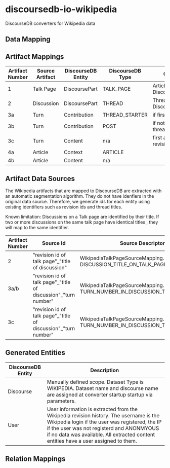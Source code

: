 # discoursedb-io-wikipedia
DiscourseDB converters for Wikipedia data

## Data Mapping

## Artifact Mappings
| Artifact Number | Source Artifact  | DiscourseDB Entity | DiscourseDB Type |Comments |
| ------------- | ------------- | ------------- | ------------- | ------------- |
| 1  | Talk Page |  DiscoursePart | TALK_PAGE | Article title -> DiscoursePart.name | 
| 2  | Discussion | DiscoursePart | THREAD | Thread title -> DiscoursePart.name  | 
| 3a  | Turn | Contribution | THREAD_STARTER | if first turn in thread  |
| 3b  | Turn | Contribution | POST | if not first turn in thread  |
| 3c  | Turn | Content | n/a | first and last revision of 3a/b |
| 4a  | Article | Context | ARTICLE | 
| 4b  | Article | Content | n/a | 

## Artifact Data Sources
The Wikipedia artifacts that are mapped to DiscourseDB are extracted with an automatic segmentation algorithm. They do not have idenfiers in the original data source. Therefore, we generate ids for each entity using existing identifiers such as revision ids and thread titles.

Known limitation: Discussions on a Talk page are identified by their title. If two or more discussions on the same talk page have identical titles , they will map to the same identifier.

| Artifact Number | Source Id | Source Descriptor Enum | Source Descriptor | 
| ------------- | ------------- | ------------- | ------------- |
| 2  |  "revision id of talk page"\_"title of discussion" |WikipediaTalkPageSourceMapping. DISCUSSION_TITLE_ON_TALK_PAGE_TO_DISCOURSEPART | "discoursePart#talkPageRevision\_discussionTitle" | 
| 3a/b  |  "revision id of talk page"\_"title of discussion"\_"turn number"  |WikipediaTalkPageSourceMapping. TURN_NUMBER_IN_DISCUSSION_TO_CONTRIBUTION| "contribution#talkPageRevision\_discussionTitle\_turnNumber" |  
| 3c  |  "revision id of talk page"\_"title of discussion"\_"turn number"  |WikipediaTalkPageSourceMapping. TURN_NUMBER_IN_DISCUSSION_TO_CONTENT| "contribution#talkPageRevision\_discussionTitle\_turnNumber" |  

## Generated Entities
| DiscourseDB Entity | Description |
| ------------- | ------------- |
| Discourse | Manually defined scope. Dataset Type is WIKIPEDIA. Dataset name and discourse name are assigned at converter startup startup via parameters. |
| User | User information is extracted from the Wikipedia revision history. The username is the Wikipedia login if the user was registered, the IP if the user was not registerd and ANONMYOUS if no data was available. All extracted content entities have a user assigned to them. |


## Relation Mappings